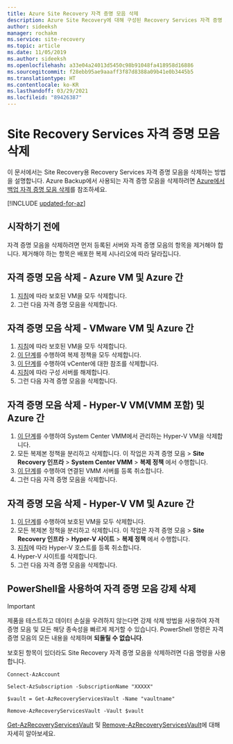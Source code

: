 ```yaml
---
title: Azure Site Recovery 자격 증명 모음 삭제
description: Azure Site Recovery에 대해 구성된 Recovery Services 자격 증명 모음을 삭제하는 방법에 대한 자세한 정보
author: sideeksh
manager: rochakm
ms.service: site-recovery
ms.topic: article
ms.date: 11/05/2019
ms.author: sideeksh
ms.openlocfilehash: a33e04a24013d5450c98b91048fa418958d16886
ms.sourcegitcommit: f28ebb95ae9aaaff3f87d8388a09b41e0b3445b5
ms.translationtype: HT
ms.contentlocale: ko-KR
ms.lasthandoff: 03/29/2021
ms.locfileid: "89426387"
---
```

# <a name="delete-a-site-recovery-services-vault"></a>Site Recovery Services 자격 증명 모음 삭제

이 문서에서는 Site Recovery용 Recovery Services 자격 증명 모음을 삭제하는 방법을 설명합니다. Azure Backup에서 사용되는 자격 증명 모음을 삭제하려면 [Azure에서 백업 자격 증명 모음 삭제](../backup/backup-azure-delete-vault.md)를 참조하세요.

[!INCLUDE [updated-for-az](../../includes/updated-for-az.md)]


## <a name="before-you-start"></a>시작하기 전에

자격 증명 모음을 삭제하려면 먼저 등록된 서버와 자격 증명 모음의 항목을 제거해야 합니다. 제거해야 하는 항목은 배포한 복제 시나리오에 따라 달라집니다. 


## <a name="delete-a-vault-azure-vm-to-azure"></a>자격 증명 모음 삭제 - Azure VM 및 Azure 간

1. [지침](site-recovery-manage-registration-and-protection.md#disable-protection-for-a-azure-vm-azure-to-azure)에 따라 보호된 VM을 모두 삭제합니다.
2. 그런 다음 자격 증명 모음을 삭제합니다.

## <a name="delete-a-vault-vmware-vm-to-azure"></a>자격 증명 모음 삭제 - VMware VM 및 Azure 간

1. [지침](site-recovery-manage-registration-and-protection.md#disable-protection-for-a-vmware-vm-or-physical-server-vmware-to-azure)에 따라 보호된 VM을 모두 삭제합니다.
2. [이 단계](vmware-azure-set-up-replication.md#disassociate-or-delete-a-replication-policy)를 수행하여 복제 정책을 모두 삭제합니다.
3. [이 단계](vmware-azure-manage-vcenter.md#delete-a-vcenter-server)를 수행하여 vCenter에 대한 참조를 삭제합니다.
4. [지침](vmware-azure-manage-configuration-server.md#delete-or-unregister-a-configuration-server)에 따라 구성 서버를 해제합니다.
5. 그런 다음 자격 증명 모음을 삭제합니다.


## <a name="delete-a-vault-hyper-v-vm-with-vmm-to-azure"></a>자격 증명 모음 삭제 - Hyper-V VM(VMM 포함) 및 Azure 간

1. [이 단계](site-recovery-manage-registration-and-protection.md#disable-protection-for-a-hyper-v-virtual-machine-replicating-to-azure-using-the-system-center-vmm-to-azure-scenario)를 수행하여 System Center VMM에서 관리하는 Hyper-V VM을 삭제합니다.
2. 모든 복제본 정책을 분리하고 삭제합니다. 이 작업은 자격 증명 모음 > **Site Recovery 인프라** > **System Center VMM** > **복제 정책** 에서 수행합니다.
3. [이 단계](site-recovery-manage-registration-and-protection.md#unregister-a-vmm-server)를 수행하여 연결된 VMM 서버를 등록 취소합니다.
4. 그런 다음 자격 증명 모음을 삭제합니다.

## <a name="delete-a-vault-hyper-v-vm-to-azure"></a>자격 증명 모음 삭제 - Hyper-V VM 및 Azure 간

1. [이 단계](site-recovery-manage-registration-and-protection.md#disable-protection-for-a-hyper-v-virtual-machine-hyper-v-to-azure)를 수행하여 보호된 VM을 모두 삭제합니다.
2. 모든 복제본 정책을 분리하고 삭제합니다. 이 작업은 자격 증명 모음 > **Site Recovery 인프라** > **Hyper-V 사이트** > **복제 정책** 에서 수행합니다.
3. [지침](site-recovery-manage-registration-and-protection.md#unregister-a-hyper-v-host-in-a-hyper-v-site)에 따라 Hyper-V 호스트를 등록 취소합니다.
4. Hyper-V 사이트를 삭제합니다.
5. 그런 다음 자격 증명 모음을 삭제합니다.


## <a name="use-powershell-to-force-delete-the-vault"></a>PowerShell을 사용하여 자격 증명 모음 강제 삭제 

> [!Important]
> 제품을 테스트하고 데이터 손실을 우려하지 않는다면 강제 삭제 방법을 사용하여 자격 증명 모음 및 모든 해당 종속성을 빠르게 제거할 수 있습니다.
> PowerShell 명령은 자격 증명 모음의 모든 내용을 삭제하며 **되돌릴 수 없습니다**.

보호된 항목이 있더라도 Site Recovery 자격 증명 모음을 삭제하려면 다음 명령을 사용합니다.

```azurepowershell
Connect-AzAccount

Select-AzSubscription -SubscriptionName "XXXXX"

$vault = Get-AzRecoveryServicesVault -Name "vaultname"

Remove-AzRecoveryServicesVault -Vault $vault
```

[Get-AzRecoveryServicesVault](/powershell/module/az.recoveryservices/get-azrecoveryservicesvault) 및 [Remove-AzRecoveryServicesVault](/powershell/module/az.recoveryservices/remove-azrecoveryservicesvault)에 대해 자세히 알아보세요.

